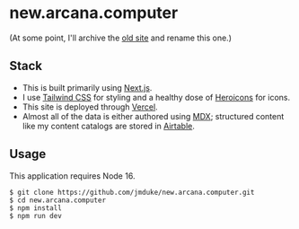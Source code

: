 # new.arcana.computer

(At some point, I'll archive the [old site](https://github.com/jmduke/arcana.computer) and rename this one.)

## Stack

- This is built primarily using [Next.js](https://nextjs.org/).
- I use [Tailwind CSS](https://tailwindcss.com/) for styling and a healthy dose of [Heroicons](http://heroicons.com) for icons.
- This site is deployed through [Vercel](https://vercel.com/).
- Almost all of the data is either authored using [MDX](http://mdxjs.com); structured content like my content catalogs are stored in [Airtable](http://airtable.com).

## Usage

This application requires Node 16.

```
$ git clone https://github.com/jmduke/new.arcana.computer.git
$ cd new.arcana.computer
$ npm install
$ npm run dev
```
